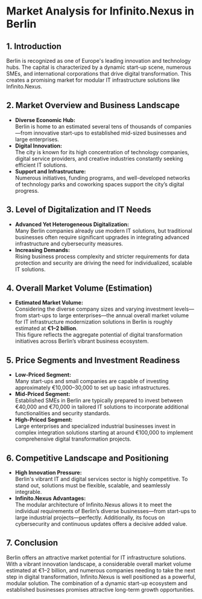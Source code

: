 # Market Analysis for Infinito.Nexus in Berlin

## 1. Introduction
Berlin is recognized as one of Europe's leading innovation and technology hubs. The capital is characterized by a dynamic start-up scene, numerous SMEs, and international corporations that drive digital transformation. This creates a promising market for modular IT infrastructure solutions like Infinito.Nexus.

## 2. Market Overview and Business Landscape
- **Diverse Economic Hub:**  
  Berlin is home to an estimated several tens of thousands of companies—from innovative start-ups to established mid-sized businesses and large enterprises.
- **Digital Innovation:**  
  The city is known for its high concentration of technology companies, digital service providers, and creative industries constantly seeking efficient IT solutions.
- **Support and Infrastructure:**  
  Numerous initiatives, funding programs, and well-developed networks of technology parks and coworking spaces support the city’s digital progress.

## 3. Level of Digitalization and IT Needs
- **Advanced Yet Heterogeneous Digitalization:**  
  Many Berlin companies already use modern IT solutions, but traditional businesses often require significant upgrades in integrating advanced infrastructure and cybersecurity measures.
- **Increasing Demands:**  
  Rising business process complexity and stricter requirements for data protection and security are driving the need for individualized, scalable IT solutions.

## 4. Overall Market Volume (Estimation)
- **Estimated Market Volume:**  
  Considering the diverse company sizes and varying investment levels—from start-ups to large enterprises—the annual overall market volume for IT infrastructure modernization solutions in Berlin is roughly estimated at **€1–2 billion**.  
  This figure reflects the aggregate potential of digital transformation initiatives across Berlin’s vibrant business ecosystem.

## 5. Price Segments and Investment Readiness
- **Low-Priced Segment:**  
  Many start-ups and small companies are capable of investing approximately €10,000–30,000 to set up basic infrastructures.
- **Mid-Priced Segment:**  
  Established SMEs in Berlin are typically prepared to invest between €40,000 and €70,000 in tailored IT solutions to incorporate additional functionalities and security standards.
- **High-Priced Segment:**  
  Large enterprises and specialized industrial businesses invest in complex integration solutions starting at around €100,000 to implement comprehensive digital transformation projects.

## 6. Competitive Landscape and Positioning
- **High Innovation Pressure:**  
  Berlin's vibrant IT and digital services sector is highly competitive. To stand out, solutions must be flexible, scalable, and seamlessly integrable.
- **Infinito.Nexus Advantages:**  
  The modular architecture of Infinito.Nexus allows it to meet the individual requirements of Berlin’s diverse businesses—from start-ups to large industrial projects—perfectly. Additionally, its focus on cybersecurity and continuous updates offers a decisive added value.

## 7. Conclusion
Berlin offers an attractive market potential for IT infrastructure solutions. With a vibrant innovation landscape, a considerable overall market volume estimated at €1–2 billion, and numerous companies needing to take the next step in digital transformation, Infinito.Nexus is well positioned as a powerful, modular solution. The combination of a dynamic start-up ecosystem and established businesses promises attractive long-term growth opportunities.